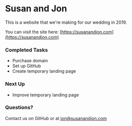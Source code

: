 # Susan and Jon

This is a website that we're making for our wedding in 2019.

You can visit the site here: [https://susanandjon.com](https://susanandjon.com)


### Completed Tasks
- Purchase domain
- Set up GitHub
- Create temporary landing page


### Next Up
- Improve temporary landing page

### Questions?

Contact us on GitHub or at [jon@susanandjon.com](emailto:jon@susanandjon.com)